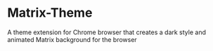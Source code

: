 # Matrix-Theme
A theme extension for Chrome browser that creates a dark style and animated Matrix background for the browser
